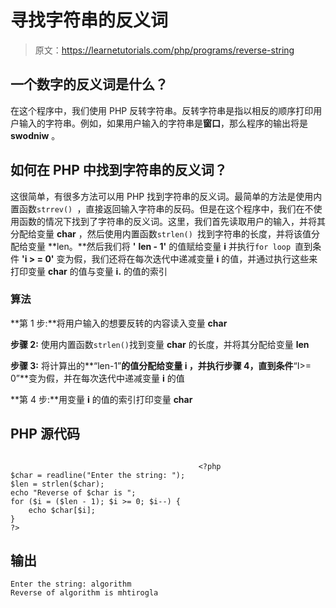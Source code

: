# 寻找字符串的反义词

> 原文：<https://learnetutorials.com/php/programs/reverse-string>

## 一个数字的反义词是什么？

在这个程序中，我们使用 PHP 反转字符串。反转字符串是指以相反的顺序打印用户输入的字符串。例如，如果用户输入的字符串是**窗口**，那么程序的输出将是 **swodniw** 。

## 如何在 PHP 中找到字符串的反义词？

这很简单，有很多方法可以用 PHP 找到字符串的反义词。最简单的方法是使用内置函数`strrev() `，直接返回输入字符串的反码。但是在这个程序中，我们在不使用函数的情况下找到了字符串的反义词。这里，我们首先读取用户的输入，并将其分配给变量 **char** ，然后使用内置函数`strlen() `找到字符串的长度，并将该值分配给变量 **len。**然后我们将 **'** **len - 1'** 的值赋给变量 **i** 并执行`for loop `直到条件 **'i > = 0'** 变为假，我们还将在每次迭代中递减变量 **i** 的值，并通过执行这些来打印变量 **char** 的值与变量 **i.** 的值的索引

### 算法

**第 1 步:**将用户输入的想要反转的内容读入变量 **char**

**步骤 2:** 使用内置函数`strlen()`找到变量 **char** 的长度，并将其分配给变量 **len**

**步骤 3:** 将计算出的**“len-1”**的值分配给变量 **i** ，并执行步骤 4，直到条件**“I>= 0”**变为假，并在每次迭代中递减变量 **i** 的值

**第 4 步:**用变量 **i** 的值的索引打印变量 **char**

## PHP 源代码

```

                                          <?php
$char = readline("Enter the string: ");
$len = strlen($char);
echo "Reverse of $char is ";
for ($i = ($len - 1); $i >= 0; $i--) {
    echo $char[$i];
}
?>

```

## 输出

```
Enter the string: algorithm
Reverse of algorithm is mhtirogla
```